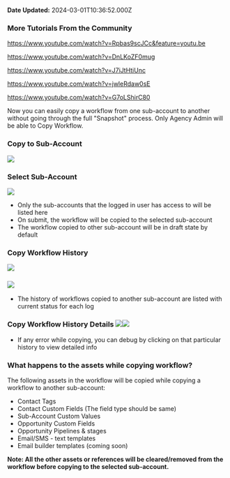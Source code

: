 **Date Updated:** 2024-03-01T10:36:52.000Z

### More Tutorials From the Community

<https://www.youtube.com/watch?v=Rpbas9scJCc&feature=youtu.be>

<https://www.youtube.com/watch?v=DnLKoZF0mug>

<https://www.youtube.com/watch?v=J7iJtHtiUnc>

<https://www.youtube.com/watch?v=jwleRdaw0sE>

<https://www.youtube.com/watch?v=G7oLShirC80>

  
Now you can easily copy a workflow from one sub-account to another without going through the full "Snapshot" process. Only Agency Admin will be able to Copy Workflow.  
  
### **Copy to Sub-Account**

![](https://s3.amazonaws.com/cdn.freshdesk.com/data/helpdesk/attachments/production/155010518416/original/qkFg8Hcug6YAH4mmV0H5gBVYDGb48UQG8A.png?1697704090)

  
### **Select Sub-Account**

![](https://s3.amazonaws.com/cdn.freshdesk.com/data/helpdesk/attachments/production/155010415170/original/Qik7rpWoi8n9fvpnlFjEj5CDfAvXX_hTfw.png?1697624900)

  
* Only the sub-accounts that the logged in user has access to will be listed here
* On submit, the workflow will be copied to the selected sub-account
* The workflow copied to other sub-account will be in draft state by default

### **Copy Workflow History**

![](https://s3.amazonaws.com/cdn.freshdesk.com/data/helpdesk/attachments/production/155010518546/original/4ry62KeHcXiu5vXe9NT5pJTThrk6Y3F0_Q.png?1697704113)

### **![](https://s3.amazonaws.com/cdn.freshdesk.com/data/helpdesk/attachments/production/155010519090/original/aVbb3PlFS79ZBM_TCDW4zaHMW4E1KOCO4g.png?1697704277)**

* The history of workflows copied to another sub-account are listed with current status for each log

  
### **Copy Workflow History Details** **![](https://s3.amazonaws.com/cdn.freshdesk.com/data/helpdesk/attachments/production/155010519268/original/d9HUFyhGw5OGjnZXrCyVyVNSYNOtOfqrnQ.png?1697704365)**![](https://s3.amazonaws.com/cdn.freshdesk.com/data/helpdesk/attachments/production/155010519423/original/GiPLiUp3Ox0fo5TG4fKRr_R-grQ6G_JBpA.png?1697704386)

  
* If any error while copying, you can debug by clicking on that particular history to view detailed info

  
### **What happens to the assets while copying workflow?** 

The following assets in the workflow will be copied while copying a workflow to another sub-account:

* Contact Tags
* Contact Custom Fields (The field type should be same)
* Sub-Account Custom Values
* Opportunity Custom Fields
* Opportunity Pipelines & stages
* Email/SMS - text templates
* Email builder templates (coming soon)

**Note: All the other assets or references will be cleared/removed from the workflow before copying to the selected sub-account.**
  
  